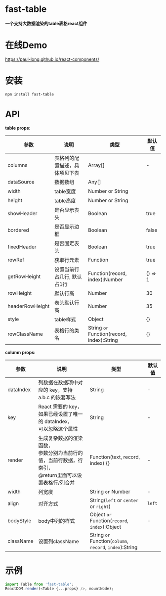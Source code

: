 # fast-table

**一个支持大数据渲染的table表格react组件**

# 在线Demo
https://paul-long.github.io/react-components/

# 安装

```bash
npm install fast-table
```

# API

**table props:**

| 参数 | 说明 | 类型 | 默认值 |
|---|---|---|---|
| columns | 表格列的配置描述，具体项见下表 | Array[] | - |
| dataSource | 数据数组 | Any[] | |
| width | table宽度 | Number or String | |
| height | table高度 | Number or String | |
| showHeader | 是否显示表头 | Boolean | true |
| bordered | 是否显示边框 | Boolean | false |
| fixedHeader | 是否固定表头 | Boolean | true |
| rowRef | 获取行元素 | Function | true |
| getRowHeight | 设置当前行占几行, 默认占1行 | Function(record, index):Number | () => 1 |
| rowHeight | 默认行高 | Number | 30 |
| headerRowHeight | 表头默认行高 | Number | 35 |
| style | table样式 | Object | {} |
| rowClassName | 表格行的类名 | String `or` Function(record, index):String | {} |


**column props:**

| 参数 | 说明 | 类型 | 默认值 |
|---|---|---|---|
| dataIndex | 列数据在数据项中对应的 key，支持 a.b.c 的嵌套写法 | String | - |
| key | React 需要的 key，如果已经设置了唯一的 dataIndex，<br>可以忽略这个属性 | String | - |
| render | 生成复杂数据的渲染函数，<br>参数分别为当前行的值，当前行数据，行索引，<br>@return里面可以设置表格行/列合并 | Function(text, record, index) {} | - |
| width | 列宽度| String `or` Number | - |
| align | 对齐方式 | String(`left` or `center` or `right`) | `left` |
| bodyStyle | body中列的样式 | Object `or` Function(`record`, `index`):Object | - |
| className | 设置列className | String `or` Function(`column`, `record`, `index`):String |  |


# 示例

```javascript
import Table from 'fast-table';
ReactDOM.render(<Table {...props} />, mountNode);
```

